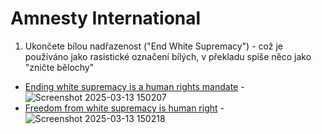 # Amnesty International

1. Ukončete bílou nadřazenost ("End White Supremacy") - což je používáno jako rasistické označení bílých, v překladu spíše něco jako "zničte bělochy"
  -  [Ending white supremacy is a human rights mandate]([https://x.com/amnestyusa/status/1608161131603820544](https://www.facebook.com/photo.php?fbid=10159086250029395&id=7624294394&set=a.398583814394))
    -  ![Screenshot 2025-03-13 150207](https://github.com/user-attachments/assets/54e66f37-560f-45bb-b3fa-10656b398311)
  -  [Freedom from white supremacy is human right](https://x.com/amnestyusa/status/1608161131603820544)
    -   ![Screenshot 2025-03-13 150218](https://github.com/user-attachments/assets/802299a4-02ca-4dc8-83fa-945987e10a6b)
 
